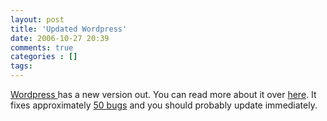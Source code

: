 ```yaml
---
layout: post
title: 'Updated Wordpress'
date: 2006-10-27 20:39
comments: true
categories : []
tags:
---
```

<a href="http://wordpress.org">Wordpress </a> has a new version out. You can read more about it over <a href="http://wordpress.org/development/2006/10/205-ronan/">here</a>. It fixes approximately <a href="http://trac.wordpress.org/query?status=closed&resolution=fixed&milestone=2.0.5">50 bugs</a> and you should probably update immediately. 

